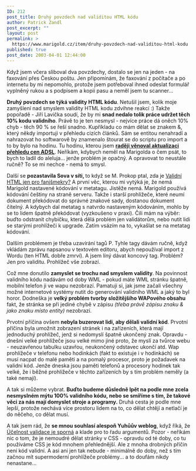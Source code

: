 ```yaml
---
ID: 212
post_title: Druhý povzdech nad validitou HTML kódu
author: Patrick Zandl
post_excerpt: ""
layout: post
permalink: >
  https://www.marigold.cz/item/druhy-povzdech-nad-validitou-html-kodu
published: true
post_date: 2003-04-01 12:44:00
---
```

<P>Když jsem včera sliboval dva povzdechy, dostalo se jen na jeden - na faxování přes Českou poštu. Jen připomínám, že faxování z počítače a po internetu by mi nepomohlo, protože jsem potřeboval ihned odeslat formulář vyplněný rukou a s podpisem a kopii pasu a neměl jsem tu scanner...</P>
<P><STRONG>Druhý povzdech se týká validity HTML kódu</STRONG>. Netušil jsem, kolik moje zamyšlení nad smyslem validity HTML kodu zdvihne reakcí :) Takže popořadě - Jiří Lavička soudí, že by mi <STRONG>snad nedalo tolik práce udržet těch 10% kodu validního</STRONG>. Právě to je ten nesmysl - nejvíce práce dá oněch 10% chyb - těch 90 % se řeší snadno. Kupříkladu co mám dělat se znakem &amp;, který někdy importuji&#160;v přehledu cizích článků. Sám se entitou nenahradí a nahrazovat ho softwarově by znamenalo štourat se do scriptu pro import a to by bylo na hodinu. Tu hodinu, kterou jsem <STRONG><A href="/adsl"><STRONG>raději věnoval aktualizaci přehledu&#160;cen ADSL</STRONG></A></STRONG>. Neříkám, kdybych neměl na Marigolda o čem psát, to bych to ladil do aleluja... jenže problém je opačný. A opravovat to neustále ručně? To se mi nechce - nemá to smysl.</P>
<P>Další se <STRONG>pozastavila Sova v síti, </STRONG>to když se M. Prokop ptal, zda je <A href="http://www.sovavsiti.cz/weblog/2003/03/29.html#bp20030329_valid_html">Validní HTML jen pro fanjšmekry?</A> A první věc, kterou mi vytýká je, že nemá Marigold nastavené kódování v metatagu. Jistěže nemá. Marigold používá kódování češtiny na straně serveru. Takže i starší prohlížeče, které neumí dokument překódovat do správné znakové sady, dostanou dokument čitelný. A kdybych dal metatag s natvrdo nastaveným kódováním, mohlo by se to lidem špatně překódovat (vyzkoušeno v praxi). Čili mám na výběr: buďto odstranit chybičku, která dělá problém jen validátorům, nebo nutit lidi se starými prohlížeči k upgrade. Zatím vsázím na to, vykašlat se na metatag kódování. </P>
<P>Dalším problémem je třeba uzavírání tagů P. Tyhle tagy dávám ručně, když vkládám zprávu napsanou v textovém editoru, abych nepoužíval import z Wordu (ten HTML dobře zmrví). A jsem líný dávat koncový tag. Problém? Jen pro validitu. Prohlížeč vše zobrazí. </P>
<P>Což mne donutilo <STRONG>zamyslet se trochu nad smyslem validity</STRONG>. Na povinnost validního kódu nadávám od doby WML - pokud máte WML stránku špatně, mobilní telefon ji ve wapu nezobrazí. Pamatuji si, jak jsme začali všechny možné internetové systémy nutit do generování validního WML a jaký to byl horor. Dodneška je <STRONG>velký problém tvorby složitějšího WAPového obsahu</STRONG> fakt, že stránka se při jediné chybě v zápisu <EM>(třeba právě zápisu znaku &amp; jako znaku místo entity) </EM>nezobrazí.</P>
<P>Prvotní příčina ovšem <STRONG>nebyla buzerovat lidi, aby dělali validní kód</STRONG>. Prvotní příčina byla umožnit zobrazení stránek i na zařízeních, která mají jednoduchý prohlížeč, jenž si nedomyslí špatně ukončený znak. Opravdu - dnešní velké prohlížeče jsou velké mimo jiné proto, že myslí za tvůrce webu - neuzavřenou tabulku uzavřou, neukončený odstavec ukončí atd. Wap prohlížeče v telefonu nebo hodinkách (fakt to existuje i v hodinkách) se musí nacpat do malé paměti a na pomalý procesor, proto je požadavek na validní kód. Jenže dneska jsou paměti telefonů a procesory hodinek tak velké, že i běžné prohlížeče v těchto zařízeních by s tím problém neměly (a také nemají).</P>
<P>A tak si můžeme vybrat. <STRONG>Buďto budeme důsledně lpět na podle mne zcela nesmyslném mýtu 100% validního kódu, nebo se smíříme s tím, že takové věci za nás mají domyslet stroje a programy.</STRONG> Druhá cesta je podle mne lepší, protože nechává více prostoru lidem na to, co dělat chtějí a netlačí je do něčeho, co dělat musí.</P>
<P>A tak jsem rád, že <STRONG>se mnou souhlasí alespoň Yuhůův weblog</STRONG>, když říká, že <A href="http://dusan.pc-slany.cz/weblog/archiv/200303.html#validita2">Účelnost validace je sporná</A> a klade pro to řadu argumentů. Pozor - neříkám nic o tom, že je&#160;nemoudré dělat stránky v CSS - opravdu od té doby, co tu používáme CSS je kód mnohem přehlednější. Ale z mnoha drobných příčin není kód validní. A asi ani jen tak nebude - minimálně do doby, než s tím začnou mít supermoderní prohlížeče problémy... a to doufám nikdy nenastane...</P>